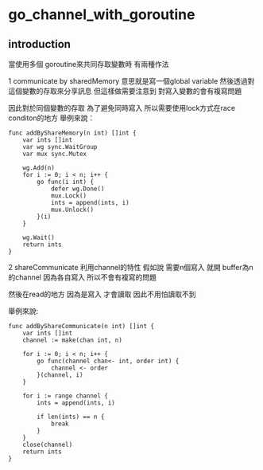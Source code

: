 # go_channel_with_goroutine
## introduction
當使用多個 goroutine來共同存取變數時 有兩種作法

1 communicate by sharedMemory
意思就是寫一個global variable
然後透過對這個變數的存取來分享訊息
但這樣做需要注意到
對寫入變數的會有複寫問題

因此對於同個變數的存取
為了避免同時寫入
所以需要使用lock方式在race conditon的地方
舉例來說：
```golang===
func addByShareMemory(n int) []int {
	var ints []int
	var wg sync.WaitGroup
	var mux sync.Mutex

	wg.Add(n)
	for i := 0; i < n; i++ {
		go func(i int) {
			defer wg.Done()
			mux.Lock()
			ints = append(ints, i)
			mux.Unlock()
		}(i)
	}

	wg.Wait()
	return ints
}
```

2 shareCommunicate
利用channel的特性
假如說 需要n個寫入 就開 buffer為n的channel
因為各自寫入 所以不會有複寫的問題

然後在read的地方 因為是寫入 才會讀取 
因此不用怕讀取不到

舉例來說:
```golang===
func addByShareCommunicate(n int) []int {
	var ints []int
	channel := make(chan int, n)

	for i := 0; i < n; i++ {
		go func(channel chan<- int, order int) {
			channel <- order
		}(channel, i)
	}

	for i := range channel {
		ints = append(ints, i)

		if len(ints) == n {
			break
		}
	}
	close(channel)
	return ints
}
```